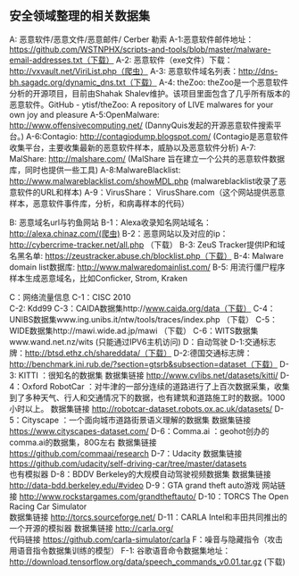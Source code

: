 ## 安全领域整理的相关数据集
A: 恶意软件/恶意文件/恶意邮件/ Cerber 勒索
	A-1:恶意软件邮件地址：https://github.com/WSTNPHX/scripts-and-tools/blob/master/malware-email-addresses.txt（下载）
A-2: 恶意软件（exe文件）下载： http://vxvault.net/ViriList.php（爬虫）
A-3: 恶意软件域名列表：http://dns-bh.sagadc.org/dynamic_dns.txt（下载）
A-4: theZoo: theZoo是一个恶意软件分析的开源项目，目前由Shahak Shalev维护。该项目里面包含了几乎所有版本的恶意软件。GitHub - ytisf/theZoo: A repository of LIVE malwares for your own joy and pleasure
A-5:OpenMalware: http://www.offensivecomputing.net/ (DannyQuis发起的开源恶意软件搜索平台。)
A-6:Contagio: http://contagiodump.blogspot.com/ (Contagio是恶意软件收集平台，主要收集最新的恶意软件样本，威胁以及恶意软件分析)
A-7: MalShare: http://malshare.com/ (MalShare 旨在建立一个公共的恶意软件数据库，同时也提供一些工具)
A-8:MalwareBlacklist: http://www.malwareblacklist.com/showMDL.php (malwareblacklist收录了恶意软件的URL和样本)
A-9：VirusShare： VirusShare.com（这个网站提供恶意样本，恶意软件事件库，分析，和病毒样本的代码）

B: 恶意域名url与钓鱼网站
	B-1：Alexa收录知名网站域名：http://alexa.chinaz.com/(爬虫)
	B-2：恶意网站以及对应的ip：http://cybercrime-tracker.net/all.php （下载）
B-3:  ZeuS Tracker提供IP和域名黑名单: https://zeustracker.abuse.ch/blocklist.php（下载）
B-4: Malware domain list数据库: http://www.malwaredomainlist.com/ 
B-5: 用流行僵尸程序样本生成恶意域名，比如Conficker, Strom, Kraken

C：网络流量信息
	C-1：CISC 2010   
	C-2:  Kdd99
C-3：CAIDA数据集http://www.caida.org/data（下载）
C-4：UNIBS数据集www.ing.unibs.it/ntw/tools/traces/index.php  （下载）
C-5：WIDE数据集http://mawi.wide.ad.jp/mawi （下载）
C-6：WITS数据集www.wand.net.nz/wits (只能通过IPV6主机访问) 
D：自动驾驶
	D-1:交通标志牌：http://btsd.ethz.ch/shareddata/（下载）
	D-2:德国交通标志牌：http://benchmark.ini.rub.de/?section=gtsrb&subsection=dataset（下载）
	D-3: KITTI ：很知名的数据集 数据集链接 http://www.cvlibs.net/datasets/kitti/ 
D-4：Oxford RobotCar ：对牛津的一部分连续的道路进行了上百次数据采集，收集到了多种天气、行人和交通情况下的数据，也有建筑和道路施工时的数据。1000小时以上。 数据集链接 http://robotcar-dataset.robots.ox.ac.uk/datasets/ 
D-5：Cityscape ：一个面向城市道路街景语义理解的数据集 
数据集链接 https://www.cityscapes-dataset.com/ 
D-6：Comma.ai ：geohot创办的comma.ai的数据集，80G左右 
数据集链接 https://github.com/commaai/research 
D-7：Udacity 
数据集链接 https://github.com/udacity/self-driving-car/tree/master/datasets  
也有模拟器
D-8：BDDV 
Berkeley的大规模自动驾驶视频数据集 
数据集链接 http://data-bdd.berkeley.edu/#video 
D-9：GTA 
grand theft auto游戏 
网站链接 http://www.rockstargames.com/grandtheftauto/ 
D-10：TORCS 
The Open Racing Car Simulator  
数据集链接 http://torcs.sourceforge.net/ 
D-11：CARLA 
Intel和丰田共同推出的一个开源的模拟器 
数据集链接 http://carla.org/  
代码链接 https://github.com/carla-simulator/carla 
F：噪音与隐藏指令（攻击用语音指令数据集训练的模型）
	F-1: 谷歌语音命令数据集地址：
http://download.tensorflow.org/data/speech_commands_v0.01.tar.gz (下载)
